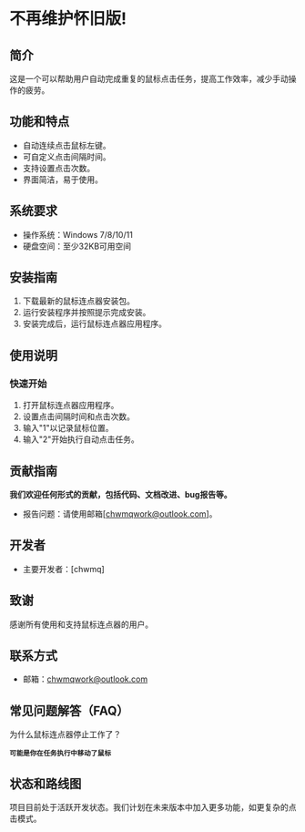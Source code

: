 # 不再维护怀旧版!

## 简介
这是一个可以帮助用户自动完成重复的鼠标点击任务，提高工作效率，减少手动操作的疲劳。

## 功能和特点
- 自动连续点击鼠标左键。
- 可自定义点击间隔时间。
- 支持设置点击次数。
- 界面简洁，易于使用。

## 系统要求
- 操作系统：Windows 7/8/10/11
- 硬盘空间：至少32KB可用空间

## 安装指南
1. 下载最新的鼠标连点器安装包。
2. 运行安装程序并按照提示完成安装。
3. 安装完成后，运行鼠标连点器应用程序。

## 使用说明
### 快速开始
1. 打开鼠标连点器应用程序。
2. 设置点击间隔时间和点击次数。
3. 输入"1"以记录鼠标位置。
4. 输入"2"开始执行自动点击任务。


## 贡献指南
**我们欢迎任何形式的贡献，包括代码、文档改进、bug报告等。**
- 报告问题：请使用邮箱[chwmqwork@outlook.com]。

## 开发者
- 主要开发者：[chwmq]


## 致谢
感谢所有使用和支持鼠标连点器的用户。

## 联系方式
- 邮箱：chwmqwork@outlook.com

## 常见问题解答（FAQ）
为什么鼠标连点器停止工作了？

**`可能是你在任务执行中移动了鼠标`**

## 状态和路线图
项目目前处于活跃开发状态。我们计划在未来版本中加入更多功能，如更复杂的点击模式。
